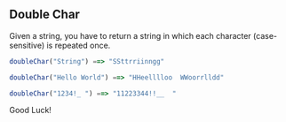 ## Double Char

Given a string, you have to return a string in which each character (case-sensitive) is repeated once.

```javascript
doubleChar("String") ==> "SSttrriinngg"

doubleChar("Hello World") ==> "HHeelllloo  WWoorrlldd"

doubleChar("1234!_ ") ==> "11223344!!__  "
```

Good Luck!

